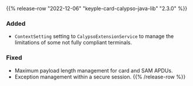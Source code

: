 {{% release-row "2022-12-06" "keyple-card-calypso-java-lib" "2.3.0" %}} 
### Added
- `ContextSetting` setting to `CalypsoExtensionService` to manage the limitations of some not fully compliant terminals.
### Fixed
- Maximum payload length management for card and SAM APDUs.
- Exception management within a secure session.
{{% /release-row %}}
